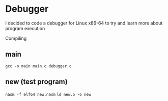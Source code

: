 # Debugger

I decided to code a debugger for Linux x86-64 to try and learn more about program execution

Compiling
## main
`gcc -o main main.c debugger.c`

## new (test program)
`nasm -f elf64 new.nasm`
`ld new.o -o new`
